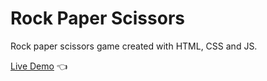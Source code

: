 # Rock Paper Scissors

Rock paper scissors game created with HTML, CSS and JS.

[Live Demo](https://fanglong13.github.io/rock-paper-scissors/) :point_left:
